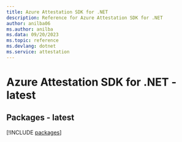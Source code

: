 ```yaml
---
title: Azure Attestation SDK for .NET
description: Reference for Azure Attestation SDK for .NET
author: anilba06
ms.author: anilba
ms.data: 09/20/2023
ms.topic: reference
ms.devlang: dotnet
ms.service: attestation
---
```

# Azure Attestation SDK for .NET - latest
## Packages - latest
[!INCLUDE [packages](attestation-index.md)]